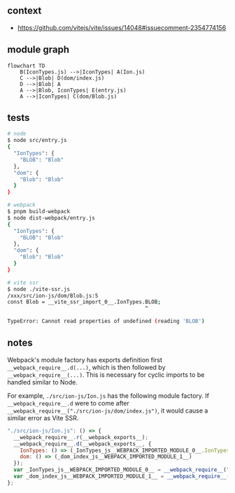 ## context

- https://github.com/vitejs/vite/issues/14048#issuecomment-2354774156

## module graph

```mermaid
flowchart TD
    B(IconTypes.js) -->|IconTypes| A(Ion.js)
    C -->|Blob| D(dom/index.js)
    D -->|Blob| A
    A -->|Blob, IconTypes| E(entry.js)
    A -->|IconTypes| C(dom/Blob.js)
```

## tests

```sh
# node
$ node src/entry.js
{
  "IonTypes": {
    "BLOB": "Blob"
  },
  "dom": {
    "Blob": "Blob"
  }
}

# webpack
$ pnpm build-webpack
$ node dist-webpack/entry.js
{
  "IonTypes": {
    "BLOB": "Blob"
  },
  "dom": {
    "Blob": "Blob"
  }
}

# vite ssr
$ node ./vite-ssr.js
/xxx/src/ion-js/dom/Blob.js:5
const Blob = __vite_ssr_import_0__.IonTypes.BLOB;
                                            ^

TypeError: Cannot read properties of undefined (reading 'BLOB')
```

## notes

Webpack's module factory has exports definition first `__webpack_require__.d(...)`, which is then followed by `__webpack_require__(...)`.
This is necessary for cyclic imports to be handled similar to Node.

For example, `./src/ion-js/Ion.js` has the following module factory. If `__webpack_require__.d` were to come after `__webpack_require__("./src/ion-js/dom/index.js")`,
it would cause a similar error as Vite SSR.

```js
"./src/ion-js/Ion.js": () => {
  __webpack_require__.r(__webpack_exports__);
  __webpack_require__.d(__webpack_exports__, {
    IonTypes: () => (_IonTypes_js__WEBPACK_IMPORTED_MODULE_0__.IonTypes),
    dom: () => (_dom_index_js__WEBPACK_IMPORTED_MODULE_1__)
  });
  var _IonTypes_js__WEBPACK_IMPORTED_MODULE_0__ = __webpack_require__("./src/ion-js/IonTypes.js");
  var _dom_index_js__WEBPACK_IMPORTED_MODULE_1__ = __webpack_require__("./src/ion-js/dom/index.js");
};
```
